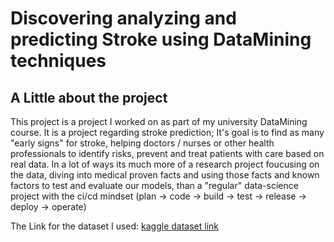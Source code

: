 # Discovering analyzing and predicting Stroke using DataMining techniques
## A Little about the project 
This project is a project I worked on as part of my university DataMining course.
It is a project regarding stroke prediction; 
It's goal is to find as many "early signs" for stroke, helping doctors / nurses or other health professionals to identify risks, prevent and treat patients with care based on real data.
In a lot of ways its much more of a research project foucusing on the data, diving into medical proven facts and using those facts and known factors to test and evaluate our models, than a "regular" data-science project
with the ci/cd mindset (plan -> code -> build -> test -> release -> deploy -> operate)

The Link for the dataset I used: [kaggle dataset link](https://www.kaggle.com/datasets/fedesoriano/stroke-prediction-dataset/data)



